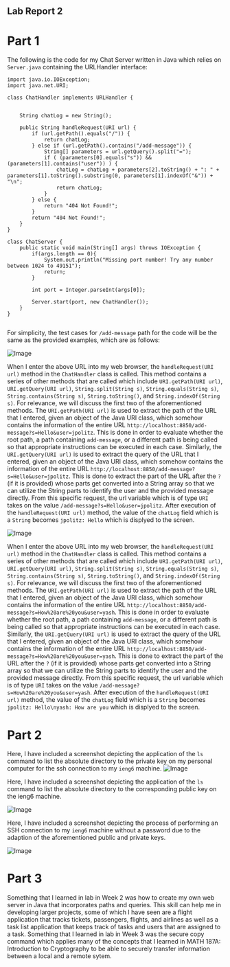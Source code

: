 ## Lab Report 2

# Part 1

The following is the code for my Chat Server written in Java which relies on `Server.java` containing the URLHandler interface:

```
import java.io.IOException;
import java.net.URI;

class ChatHandler implements URLHandler {
    

    String chatLog = new String();

    public String handleRequest(URI url) {
        if (url.getPath().equals("/")) {
            return chatLog;
        } else if (url.getPath().contains("/add-message")) {
            String[] parameters = url.getQuery().split("=");
            if ( (parameters[0].equals("s")) && (parameters[1].contains("user")) ) {
                chatLog = chatLog + parameters[2].toString() + ": " + parameters[1].toString().substring(0, parameters[1].indexOf("&")) + "\n";
                return chatLog;
            }
        } else {
            return "404 Not Found!";
        }
        return "404 Not Found!";
    }
}

class ChatServer {
    public static void main(String[] args) throws IOException {
        if(args.length == 0){
            System.out.println("Missing port number! Try any number between 1024 to 49151");
            return;
        }

        int port = Integer.parseInt(args[0]);

        Server.start(port, new ChatHandler());
    }
}


```

For simplicity, the test cases for  `/add-message` path for the code will be the same as the provided examples, which are as follows:

![Image](https://r800360.github.io/cse15l-lab-reports/Images/Lab2/ChatServerA.png)

When I enter the above URL into my web browser, the `handleRequest(URI url)` method in the `ChatHandler` class is called. This method contains a series of other methods that are called which include `URI.getPath(URI url)`, `URI.getQuery(URI url)`, `String.split(String s)`, `String.equals(String s)`, `String.contains(String s)`, `String.toString()`, and `String.indexOf(String s)`. For relevance, we will discuss the first two of the aforementioned methods. The `URI.getPath(URI url)` is used to extract the path of the URL that I entered, given an object of the Java URI class, which somehow contains the information of the entire URL `http://localhost:8850/add-message?s=Hello&user=jpolitz`. This is done in order to evaluate whether the root path, a path containing `add-message`, or a different path is being called so that appropriate instructions can be executed in each case. Similarly, the `URI.getQuery(URI url)` is used to extract the query of the URL that I entered, given an object of the Java URI class, which somehow contains the information of the entire URL `http://localhost:8850/add-message?s=Hello&user=jpolitz`. This is done to extract the part of the URL after the `?` (if it is provided) whose parts get converted into a String array so that we can utilize the String parts to identify the user and the provided message directly. From this specific request, the url variable which is of type `URI` takes on the value `/add-message?s=Hello&user=jpolitz`. After execution of the `handleRequest(URI url)` method, the value of the `chatLog` field which is a `String` becomes `jpolitz: Hello` which is displyed to the screen.


![Image](https://r800360.github.io/cse15l-lab-reports/Images/Lab2/ChatServerB.png)

When I enter the above URL into my web browser, the `handleRequest(URI url)` method in the `ChatHandler` class is called. This method contains a series of other methods that are called which include `URI.getPath(URI url)`, `URI.getQuery(URI url)`, `String.split(String s)`, `String.equals(String s)`, `String.contains(String s)`, `String.toString()`, and `String.indexOf(String s)`. For relevance, we will discuss the first two of the aforementioned methods. The `URI.getPath(URI url)` is used to extract the path of the URL that I entered, given an object of the Java URI class, which somehow contains the information of the entire URL `http://localhost:8850/add-message?s=How%20are%20you&user=yash`. This is done in order to evaluate whether the root path, a path containing `add-message`, or a different path is being called so that appropriate instructions can be executed in each case. Similarly, the `URI.getQuery(URI url)` is used to extract the query of the URL that I entered, given an object of the Java URI class, which somehow contains the information of the entire URL `http://localhost:8850/add-message?s=How%20are%20you&user=yash`. This is done to extract the part of the URL after the `?` (if it is provided) whose parts get converted into a String array so that we can utilize the String parts to identify the user and the provided message directly. From this specific request, the url variable which is of type `URI` takes on the value `/add-message?s=How%20are%20you&user=yash`. After execution of the `handleRequest(URI url)` method, the value of the `chatLog` field which is a `String` becomes `jpolitz: Hello\nyash: How are you` which is displyed to the screen.

# Part 2

Here, I have included a screenshot depicting the application of the `ls` command to list the absolute directory to the private key on my personal computer for the ssh connection to my `ieng6` machine.
![Image](https://r800360.github.io/cse15l-lab-reports/Images/Lab2/PrivateSSHKey.png)

Here, I have included a screenshot depicting the application of the `ls` command to list the absolute directory to the corresponding public key on the ieng6 machine.

![Image](https://r800360.github.io/cse15l-lab-reports/Images/Lab2/PublicSSHKey.png)

Here, I have included a screenshot depicting the process of performing an SSH connection to my `ieng6` machine without a password due to the adaption of the aforementioned public and private keys.

![Image](https://r800360.github.io/cse15l-lab-reports/Images/Lab2/SSH_Without_Password.png)

# Part 3

Something that I learned in lab in Week 2 was how to create my own web server in Java that incorporates paths and queries. This skill can help me in developing larger projects, some of which I have seen are a flight application that tracks tickets, passengers, flights, and airlines as well as a task list application that keeps track of tasks and users that are assigned to a task. Something that I learned in lab in Week 3 was the secure copy command which applies many of the concepts that I learned in MATH 187A: Introduction to Cryptography to be able to securely transfer information between a local and a remote sytem.

